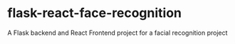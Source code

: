 # flask-react-face-recognition
A Flask backend and React Frontend project for a facial recognition project
